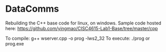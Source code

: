 # DataComms

Rebuilding the C++ base code for linux, on windows. Sample code hosted here: https://github.com/yingmao/CISC4615-Lab1-Base/tree/master/cpp

To compile: g++ wserver.cpp -o prog -lws2_32
To execute: ./prog or prog.exe 
